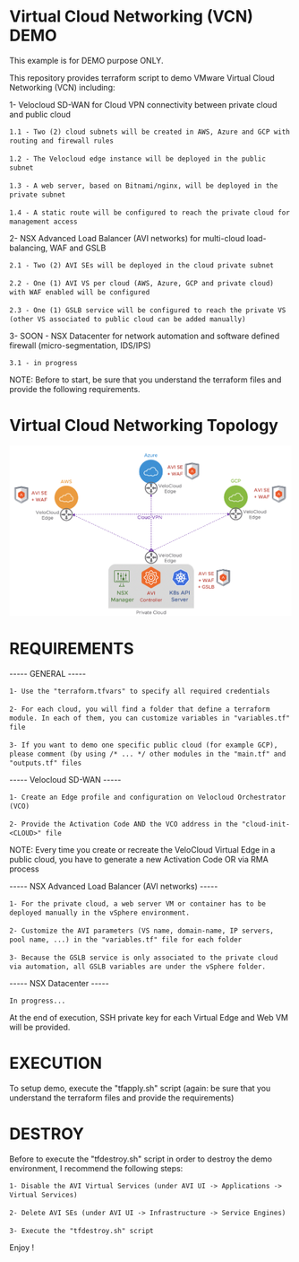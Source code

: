 # Virtual Cloud Networking (VCN) DEMO

This example is for DEMO purpose ONLY.

This repository provides terraform script to demo VMware Virtual Cloud Networking (VCN) including:

1- Velocloud SD-WAN for Cloud VPN connectivity between private cloud and public cloud

	1.1 - Two (2) cloud subnets will be created in AWS, Azure and GCP with routing and firewall rules

	1.2 - The Velocloud edge instance will be deployed in the public subnet

	1.3 - A web server, based on Bitnami/nginx, will be deployed in the private subnet

	1.4 - A static route will be configured to reach the private cloud for management access

2- NSX Advanced Load Balancer (AVI networks) for multi-cloud load-balancing, WAF and GSLB

	2.1 - Two (2) AVI SEs will be deployed in the cloud private subnet
	
	2.2 - One (1) AVI VS per cloud (AWS, Azure, GCP and private cloud) with WAF enabled will be configured
	
	2.3 - One (1) GSLB service will be configured to reach the private VS (other VS associated to public cloud can be added manually)

3- SOON - NSX Datacenter for network automation and software defined firewall (micro-segmentation, IDS/IPS)

	3.1 - in progress	


NOTE: Before to start, be sure that you understand the terraform files and provide the following requirements.

# Virtual Cloud Networking Topology

![Virtual Cloud Networking Topology](vcn-demo.png)

# REQUIREMENTS

----- GENERAL -----

	1- Use the "terraform.tfvars" to specify all required credentials
	
	2- For each cloud, you will find a folder that define a terraform module. In each of them, you can customize variables in "variables.tf" file
	
	3- If you want to demo one specific public cloud (for example GCP), please comment (by using /* ... */ other modules in the "main.tf" and "outputs.tf" files
	

----- Velocloud SD-WAN -----

	1- Create an Edge profile and configuration on Velocloud Orchestrator (VCO)

	2- Provide the Activation Code AND the VCO address in the "cloud-init-<CLOUD>" file

NOTE: Every time you create or recreate the VeloCloud Virtual Edge in a public cloud, you have to generate a new Activation Code OR via RMA process


----- NSX Advanced Load Balancer (AVI networks) -----

	1- For the private cloud, a web server VM or container has to be deployed manually in the vSphere environment.
	
	2- Customize the AVI parameters (VS name, domain-name, IP servers, pool name, ...) in the "variables.tf" file for each folder
	
	3- Because the GSLB service is only associated to the private cloud via automation, all GSLB variables are under the vSphere folder.

----- NSX Datacenter -----

	In progress...

At the end of execution, SSH private key for each Virtual Edge and Web VM will be provided.


# EXECUTION

To setup demo, execute the "tfapply.sh" script (again: be sure that you understand the terraform files and provide the requirements)

# DESTROY

Before to execute the "tfdestroy.sh" script in order to destroy the demo environment, I recommend the following steps:

	1- Disable the AVI Virtual Services (under AVI UI -> Applications -> Virtual Services)
	
	2- Delete AVI SEs (under AVI UI -> Infrastructure -> Service Engines)
	
	3- Execute the "tfdestroy.sh" script

Enjoy !
